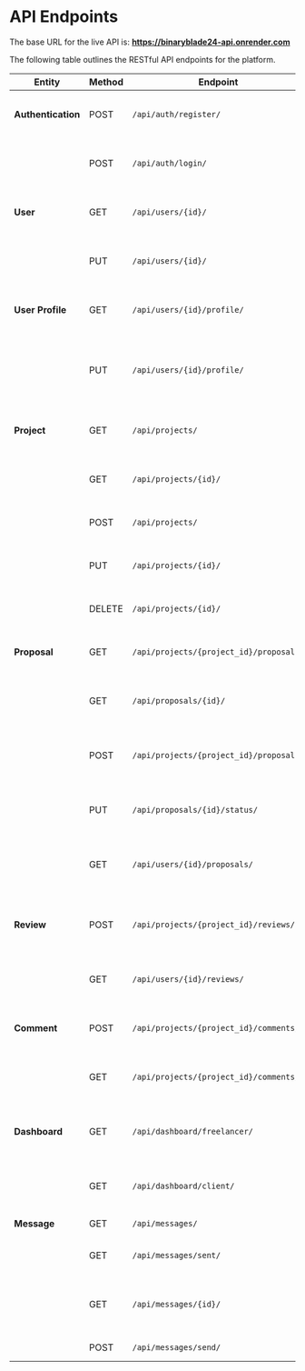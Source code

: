 # API Endpoints

The base URL for the live API is: **https://binaryblade24-api.onrender.com**

The following table outlines the RESTful API endpoints for the platform.

| Entity         | Method | Endpoint                               | Description                                                      |
| -------------- | ------ | -------------------------------------- | ---------------------------------------------------------------- |
| **Authentication** | POST   | `/api/auth/register/`                  | Creates a new user (Freelancer or Client).                       |
|                | POST   | `/api/auth/login/`                     | Authenticates a user and returns a token.                        |
| **User**           | GET    | `/api/users/{id}/`                     | Retrieves a specific user's public profile.                      |
|                | PUT    | `/api/users/{id}/`                     | Updates the authenticated user's details.                        |
| **User Profile**   | GET    | `/api/users/{id}/profile/`             | Retrieves the detailed profile for a user.                       |
|                | PUT    | `/api/users/{id}/profile/`             | Creates or updates the detailed profile for the authenticated user.|
| **Project**        | GET    | `/api/projects/`                       | Retrieves a list of all open projects.                           |
|                | GET    | `/api/projects/{id}/`                  | Retrieves a specific project's details.                          |
|                | POST   | `/api/projects/`                       | Creates a new project (Client only).                             |
|                | PUT    | `/api/projects/{id}/`                  | Updates an existing project (Client only).                       |
|                | DELETE | `/api/projects/{id}/`                  | Deletes a project (Client only).                                 |
| **Proposal**       | GET    | `/api/projects/{project_id}/proposals/`| Retrieves all proposals for a specific project.                  |
|                | GET    | `/api/proposals/{id}/`                 | Retrieves a specific proposal's details.                         |
|                | POST   | `/api/projects/{project_id}/proposals/`| Submits a new proposal to a project (Freelancer only).           |
|                | PUT    | `/api/proposals/{id}/status/`          | Client accepts or rejects a proposal.                            |
|                | GET    | `/api/users/{id}/proposals/`           | Retrieves all proposals submitted by a specific freelancer.      |
| **Review**         | POST   | `/api/projects/{project_id}/reviews/`  | Client submits a review/rating for a freelancer.                 |
|                | GET    | `/api/users/{id}/reviews/`             | Retrieves all reviews received by a user.                        |
| **Comment**        | POST   | `/api/projects/{project_id}/comments/` | Adds a comment to a specific project.                            |
|                | GET    | `/api/projects/{project_id}/comments/` | Retrieves all comments for a specific project.                   |
| **Dashboard**      | GET    | `/api/dashboard/freelancer/`           | Retrieves metrics for the freelancer dashboard.                  |
|                | GET    | `/api/dashboard/client/`               | Retrieves metrics for the client dashboard.                      |
| **Message**        | GET    | `/api/messages/`                       | Retrieves the user's inbox.                                      |
|                | GET    | `/api/messages/sent/`                  | Retrieves the user's sent messages.                              |
|                | GET    | `/api/messages/{id}/`                  | Retrieves a single message and marks it as read.                 |
|                | POST   | `/api/messages/send/`                  | Sends a new message.                                             |

